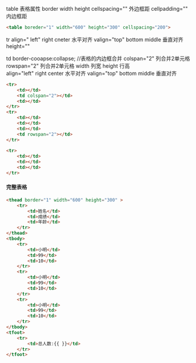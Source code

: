 table 表格属性
	border
	width
	height
	cellspacing=""  外边框距
	cellpadding="" 内边框距
```html
<table boreder="1" width="600" height="300" cellspacing="200">
```

tr
	align=" left"  right  cneter  水平对齐
	valign="top"  bottom  middle   垂直对齐
	height=""


td
	border-cooapse:collapse;  //表格的内边框合并
	colspan="2"  列合并2单元格 
	rowspan="2"  列合并2单元格 
	width 列宽   height 行高   
	align="left" right  center  水平对齐
	valign="top"  bottom  middle    垂直对齐
```html
<tr>
	<td></td>
	<td colspan="2"></td>
	<td></td>
</tr>
<tr>
	<td></td>
	<td></td>
	<td></td> 
	<td rowspan="2"></td>
</tr>
 
<tr>
	<td></td>
	<td></td> 
	<td></td> 
</tr>
```

#### 完整表格
```html
<thead border="1" width="600" height="300" >
	<tr>
		<td>姓名</td>
		<td>成绩</td>
		<td>年龄</td>
	</tr>
</thead>
<tbody>
	<tr>
		<td>小明</td>
		<td>99</td>
		<td>10</td>
	</tr>
	<tr>
		<td>小明</td>
		<td>99</td>
		<td>10</td>
	</tr>
	<tr>
		<td>小明</td>
		<td>99</td>
		<td>10</td>
	</tr>
</tbody>
<tfoot>
	<tr>
		<td>总人数:{{ }}</td> 
	</tr>
</tfoot>
```